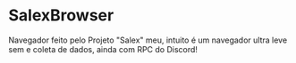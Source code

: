 # SalexBrowser
Navegador feito pelo Projeto "Salex" meu, intuito é um navegador ultra leve sem e coleta de dados, ainda com RPC do Discord!
